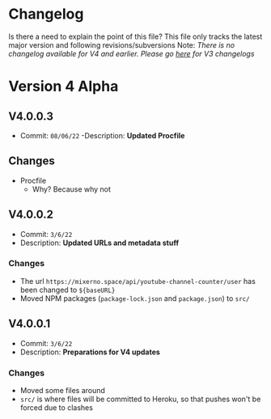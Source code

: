 # Changelog
Is there a need to explain the point of this file?
This file only tracks the latest major version and following revisions/subversions
Note: *There is no changelog available for V4 and earlier. Please go [here](https://github.com/GalvinPython/JSALStats/blob/old-v3/changelog.md) for V3 changelogs*

# Version 4 Alpha
## V4.0.0.3
- Commit: `08/06/22`
-Description: **Updated Procfile**
## Changes
- Procfile
  - Why? Because why not

## V4.0.0.2
- Commit: `3/6/22`
- Description: **Updated URLs and metadata stuff**
### Changes
- The url `https://mixerno.space/api/youtube-channel-counter/user` has been changed to `${baseURL}`
- Moved NPM packages (`package-lock.json` and `package.json`) to `src/`

## V4.0.0.1
- Commit: `3/6/22`
- Description: **Preparations for V4 updates**
### Changes
- Moved some files around
- `src/` is where files will be committed to Heroku, so that pushes won't be forced due to clashes